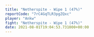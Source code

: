 ```yaml
---
title: "Netherspite - Wipe 1 (47%)"
reportCode: "7rC4GqTLR3pgZQxc"
player: "Ankw"
fight: "Netherspite - Wipe 1 (47%)"
date: 2021-08-01T19:04:53.731000+00:00
---
```


